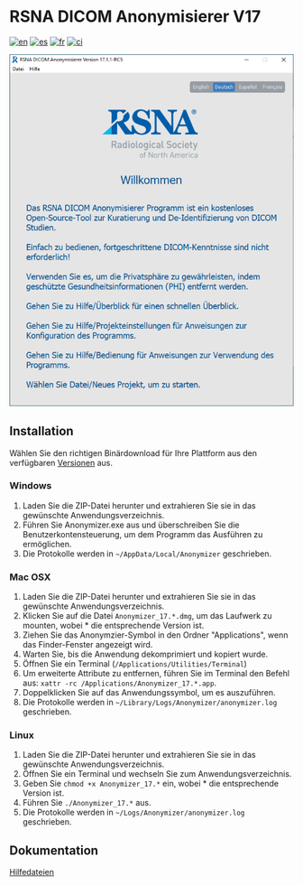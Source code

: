 # RSNA DICOM Anonymisierer V17
[![en](https://img.shields.io/badge/lang-en-blue.svg)](readme.md)
[![es](https://img.shields.io/badge/lang-es-blue.svg)](readme.es.md)
[![fr](https://img.shields.io/badge/lang-fr-blue.svg)](readme.fr.md)
[![ci](https://github.com/mdevans/anonymizer/actions/workflows/build.yml/badge.svg)](https://github.com/mdevans/anonymizer/actions/workflows/build.yml)

![WelcomeView](src/anonymizer/assets/locales/de/html/images/Welcome_de_win_light.png)
## Installation 
Wählen Sie den richtigen Binärdownload für Ihre Plattform aus den verfügbaren [Versionen](https://github.com/mdevans/anonymizer/releases) aus.
### Windows
1. Laden Sie die ZIP-Datei herunter und extrahieren Sie sie in das gewünschte Anwendungsverzeichnis.
2. Führen Sie Anonymizer.exe aus und überschreiben Sie die Benutzerkontensteuerung, um dem Programm das Ausführen zu ermöglichen.
3. Die Protokolle werden in `~/AppData/Local/Anonymizer` geschrieben.
### Mac OSX
1. Laden Sie die ZIP-Datei herunter und extrahieren Sie sie in das gewünschte Anwendungsverzeichnis.
2. Klicken Sie auf die Datei `Anonymizer_17.*.dmg`, um das Laufwerk zu mounten, wobei * die entsprechende Version ist.
3. Ziehen Sie das Anonymzier-Symbol in den Ordner "Applications", wenn das Finder-Fenster angezeigt wird.
4. Warten Sie, bis die Anwendung dekomprimiert und kopiert wurde.
5. Öffnen Sie ein Terminal (`/Applications/Utilities/Terminal`) 
6. Um erweiterte Attribute zu entfernen, führen Sie im Terminal den Befehl aus: `xattr -rc /Applications/Anonymizer_17.*.app`.
7. Doppelklicken Sie auf das Anwendungssymbol, um es auszuführen.
8. Die Protokolle werden in `~/Library/Logs/Anonymizer/anonymizer.log` geschrieben.
### Linux
1. Laden Sie die ZIP-Datei herunter und extrahieren Sie sie in das gewünschte Anwendungsverzeichnis.
2. Öffnen Sie ein Terminal und wechseln Sie zum Anwendungsverzeichnis.
3. Geben Sie `chmod +x Anonymizer_17.*` ein, wobei * die entsprechende Version ist.
4. Führen Sie `./Anonymizer_17.*` aus.
5. Die Protokolle werden in `~/Logs/Anonymizer/anonymizer.log` geschrieben.
## Dokumentation
[Hilfedateien](https://mdevans.github.io/anonymizer/index.html)
